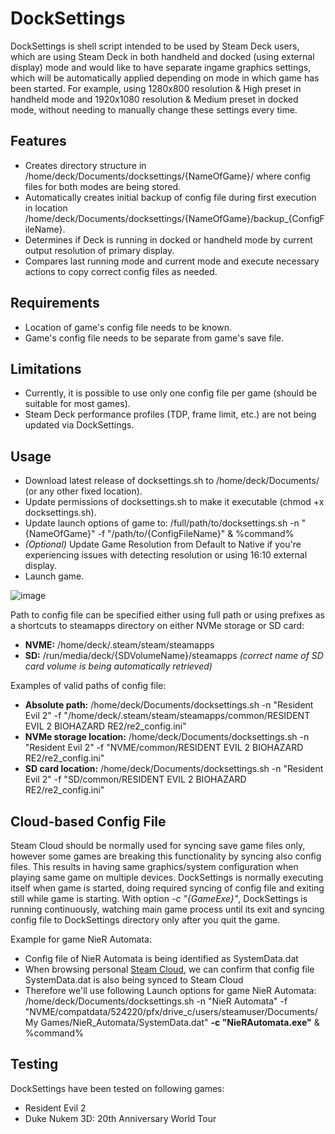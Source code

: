 DockSettings
============

DockSettings is shell script intended to be used by Steam Deck users, which are using Steam Deck in both handheld and docked (using external display) mode and would like to have separate ingame graphics settings, which will be automatically applied depending on mode in which game has been started. For example, using 1280x800 resolution & High preset in handheld mode and 1920x1080 resolution & Medium preset in docked mode, without needing to manually change these settings every time.

Features
--------
- Creates directory structure in /home/deck/Documents/docksettings/{NameOfGame}/ where config files for both modes are being stored.
- Automatically creates initial backup of config file during first execution in location /home/deck/Documents/docksettings/{NameOfGame}/backup_{ConfigFileName}.
- Determines if Deck is running in docked or handheld mode by current output resolution of primary display.
- Compares last running mode and current mode and execute necessary actions to copy correct config files as needed.

Requirements
------------
- Location of game's config file needs to be known.
- Game's config file needs to be separate from game's save file.

Limitations
-----------
- Currently, it is possible to use only one config file per game (should be suitable for most games).
- Steam Deck performance profiles (TDP, frame limit, etc.) are not being updated via DockSettings.

Usage
-----
- Download latest release of docksettings.sh to /home/deck/Documents/ (or any other fixed location).
- Update permissions of docksettings.sh to make it executable (chmod +x docksettings.sh).
- Update launch options of game to: /full/path/to/docksettings.sh -n "{NameOfGame}" -f "/path/to/{ConfigFileName}" & %command%
- _(Optional)_ Update Game Resolution from Default to Native if you're experiencing issues with detecting resolution or using 16:10 external display.
- Launch game.

![image](https://github.com/msterbi/docksettings/assets/50196622/86be7f19-2c7c-4f5b-9d6b-9106ddaa3afc)

Path to config file can be specified either using full path or using prefixes as a shortcuts to steamapps directory on either NVMe storage or SD card:
- **NVME:** /home/deck/.steam/steam/steamapps
- **SD:** /run/media/deck/{SDVolumeName}/steamapps _(correct name of SD card volume is being automatically retrieved)_

Examples of valid paths of config file:
- **Absolute path:** /home/deck/Documents/docksettings.sh -n "Resident Evil 2" -f "/home/deck/.steam/steam/steamapps/common/RESIDENT EVIL 2 BIOHAZARD RE2/re2_config.ini"
- **NVMe storage location:** /home/deck/Documents/docksettings.sh -n "Resident Evil 2" -f "NVME/common/RESIDENT EVIL 2 BIOHAZARD RE2/re2_config.ini"
- **SD card location:** /home/deck/Documents/docksettings.sh -n "Resident Evil 2" -f "SD/common/RESIDENT EVIL 2 BIOHAZARD RE2/re2_config.ini"

Cloud-based Config File
-----------------------
Steam Cloud should be normally used for syncing save game files only, however some games are breaking this functionality by syncing also config files. This results in having same graphics/system configuration when playing same game on multiple devices. DockSettings is normally executing itself when game is started, doing required syncing of config file and exiting still while game is starting. With option _-c "{GameExe}"_, DockSettings is running continuously, watching main game process until its exit and syncing config file to DockSettings directory only after you quit the game.

Example for game NieR Automata:

- Config file of NieR Automata is being identified as SystemData.dat
- When browsing personal [Steam Cloud](https://store.steampowered.com/account/remotestorage), we can confirm that config file SystemData.dat is also being synced to Steam Cloud
- Therefore we'll use following Launch options for game NieR Automata:
/home/deck/Documents/docksettings.sh -n "NieR Automata" -f "NVME/compatdata/524220/pfx/drive_c/users/steamuser/Documents/My Games/NieR_Automata/SystemData.dat" **-c "NieRAutomata.exe"** & %command%

Testing
-------
DockSettings have been tested on following games:
- Resident Evil 2
- Duke Nukem 3D: 20th Anniversary World Tour

